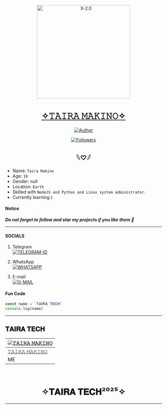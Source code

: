 
<p align="center">  
  <a href="https://t.me/Tha_Healer">
    <img alt="X-2.0" height="300" src="https://raw.githubusercontent.com/anonphoenix007/storage/main/118795606.jpeg">
    <h1 align="center">✧𝚃𝙰𝙸𝚁𝙰 𝙼𝙰𝙺𝙸𝙽𝙾✧</h1>
  </a>
</p>
<p align="center">
<a href="https://github.com/anonphoenix007"><img title="Author" src="https://img.shields.io/badge/Year-2025-black?style=for-the-badge&logo=twitter"></a>
<p/>
<p align="center">
<a href="https://github.com/anonphoenix007?tab=followers"><img title="Followers" src="https://img.shields.io/github/followers/anonphoenix007?label=Followers&style=social"></a>

<h2 align="center">  𓆩♡𓆪
</h2>
   
- Name: `Taira Makino`
- Age: `19`
- Gender: null
- Location: `Earth`
- Skilled with `NodeJS and Python and Linux system administrator.`
- Currently learning `C`


#### Notice
***Do not forget to follow and star my projects if you like them 🤗*** 
***

#### SOCIALS

1. Telegram
    <br>
<a href="https://t.me/Tha_Healer"><img title="TELEGRAM-ID" src="https://img.shields.io/badge/TELEGRAM-ID-h?color=black&style=for-the-badge&logo=stackshare"></a>

2. WhatsApp
    <br>
<a href='https://wa.me/' target="_blank"><img alt='WHATSAPP' src='https://img.shields.io/badge/WHATSAPP-ID-100000?style=for-the-badge&logo=scan&logoColor=white&labelColor=black&color=blue'/></a>

3. E-mail
    <br>
<a href="phoenixgibson007@gmail.com" target="_blank"><img alt='G-MAIL' src='https://img.shields.io/badge/G-MAIL-100000?style=for-the-badge&logo=scan&logoColor=white&labelColor=black&color=blue'/></a>

#### Fun Code
```js
const name = `𝐓𝐀𝐈𝐑𝐀 𝐓𝐄𝐂𝐇`
console.log(name)
```
---
 
 ## 𝐓𝐀𝐈𝐑𝐀 𝐓𝐄𝐂𝐇
  <div align="center">
  
| [![𝚃𝙰𝙸𝚁𝙰 𝙼𝙰𝙺𝙸𝙽𝙾](https://github.com/anonphoenix007.png?size=150)](https://github.com/anonphoenix007) |
|----|
| [ 𝚃𝙰𝙸𝚁𝙰 𝙼𝙰𝙺𝙸𝙽𝙾 ](https://github.com/anonphoenix007) |
|  ME |

  </div> 
   
  </br> 
</p>
<h1 align="center"> ✧𝐓𝐀𝐈𝐑𝐀 𝐓𝐄𝐂𝐇²⁰²⁵✧
</h1>

---

  
